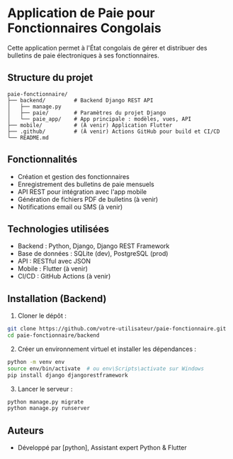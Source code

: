 # Application de Paie pour Fonctionnaires Congolais

Cette application permet à l'État congolais de gérer et distribuer des bulletins de paie électroniques à ses fonctionnaires.

## Structure du projet

```
paie-fonctionnaire/
├── backend/         # Backend Django REST API
│   ├── manage.py
│   ├── paie/        # Paramètres du projet Django
│   └── paie_app/    # App principale : modèles, vues, API
├── mobile/          # (À venir) Application Flutter
├── .github/         # (À venir) Actions GitHub pour build et CI/CD
└── README.md
```

## Fonctionnalités

- Création et gestion des fonctionnaires
- Enregistrement des bulletins de paie mensuels
- API REST pour intégration avec l'app mobile
- Génération de fichiers PDF de bulletins (à venir)
- Notifications email ou SMS (à venir)

## Technologies utilisées

- Backend : Python, Django, Django REST Framework
- Base de données : SQLite (dev), PostgreSQL (prod)
- API : RESTful avec JSON
- Mobile : Flutter (à venir)
- CI/CD : GitHub Actions (à venir)

## Installation (Backend)

1. Cloner le dépôt :
```bash
git clone https://github.com/votre-utilisateur/paie-fonctionnaire.git
cd paie-fonctionnaire/backend
```

2. Créer un environnement virtuel et installer les dépendances :
```bash
python -m venv env
source env/bin/activate  # ou env\Scripts\activate sur Windows
pip install django djangorestframework
```

3. Lancer le serveur :
```bash
python manage.py migrate
python manage.py runserver
```

## Auteurs

- Développé par [python], Assistant expert Python & Flutter